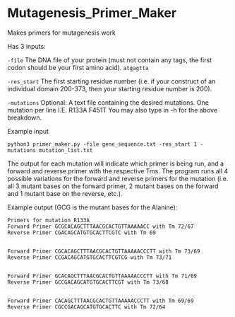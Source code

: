 # Mutagenesis_Primer_Maker
Makes primers for mutagenesis work

Has 3 inputs:

```-file```
The DNA file of your protein (must not contain any tags, the first codon should be your first amino acid). 
```atgagtta```

```-res_start```
The first starting residue number (i.e. if your construct of an individual domain 200-373, then your starting residue number is 200). 

```-mutations```
Optional: A text file containing the desired mutations. One mutation per line 
I.E.
R133A
F451T
You may also type in -h for the above breakdown. 

Example input
```
python3 primer_maker.py -file gene_sequence.txt -res_start 1 -mutations mutation_list.txt
```
The output for each mutation will indicate which primer is being run, and a forward and reverse primer with the respective Tms. The program runs all 4 possible variations for the forward and reverse primers for the mutation (i.e. all 3 mutant bases on the forward primer, 2 mutant bases on the forward and 1 mutant base on the reverse, etc.). 

Example output (GCG is the mutant bases for the Alanine):
```
Primers for mutation R133A
Forward Primer GCGCACAGCTTTAACGCACTGTTAAAAACC with Tm 72/67
Reverse Primer CGACAGCATGTGCACTTCGTC with Tm 69


Forward Primer CGCACAGCTTTAACGCACTGTTAAAAACCCTT with Tm 73/69
Reverse Primer CCGACAGCATGTGCACTTCGTCG with Tm 73/71


Forward Primer GCACAGCTTTAACGCACTGTTAAAAACCCTT with Tm 71/69
Reverse Primer GCCGACAGCATGTGCACTTCGT with Tm 73/68


Forward Primer CACAGCTTTAACGCACTGTTAAAAACCCTT with Tm 69/69
Reverse Primer CGCCGACAGCATGTGCACTTC with Tm 72/64
```
